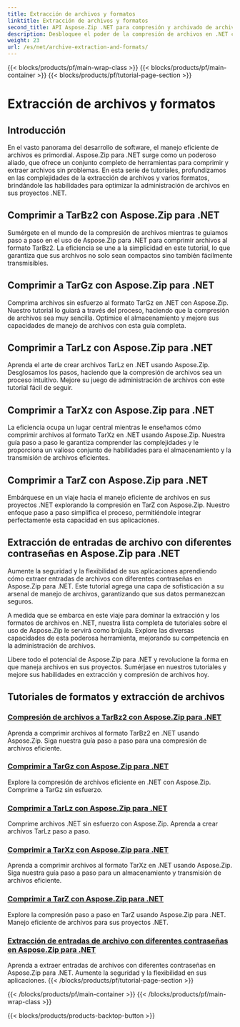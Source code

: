```yaml
---
title: Extracción de archivos y formatos
linktitle: Extracción de archivos y formatos
second_title: API Aspose.Zip .NET para compresión y archivado de archivos
description: Desbloquee el poder de la compresión de archivos en .NET con Aspose.Zip. Aprenda a comprimir archivos en varios formatos como TarBz2, TarGz y TarZ para un almacenamiento eficiente.
weight: 23
url: /es/net/archive-extraction-and-formats/
---
```


{{< blocks/products/pf/main-wrap-class >}}
{{< blocks/products/pf/main-container >}}
{{< blocks/products/pf/tutorial-page-section >}}

# Extracción de archivos y formatos


## Introducción

En el vasto panorama del desarrollo de software, el manejo eficiente de archivos es primordial. Aspose.Zip para .NET surge como un poderoso aliado, que ofrece un conjunto completo de herramientas para comprimir y extraer archivos sin problemas. En esta serie de tutoriales, profundizamos en las complejidades de la extracción de archivos y varios formatos, brindándole las habilidades para optimizar la administración de archivos en sus proyectos .NET.

## Comprimir a TarBz2 con Aspose.Zip para .NET

Sumérgete en el mundo de la compresión de archivos mientras te guiamos paso a paso en el uso de Aspose.Zip para .NET para comprimir archivos al formato TarBz2. La eficiencia se une a la simplicidad en este tutorial, lo que garantiza que sus archivos no solo sean compactos sino también fácilmente transmisibles.

## Comprimir a TarGz con Aspose.Zip para .NET

Comprima archivos sin esfuerzo al formato TarGz en .NET con Aspose.Zip. Nuestro tutorial lo guiará a través del proceso, haciendo que la compresión de archivos sea muy sencilla. Optimice el almacenamiento y mejore sus capacidades de manejo de archivos con esta guía completa.

## Comprimir a TarLz con Aspose.Zip para .NET

Aprenda el arte de crear archivos TarLz en .NET usando Aspose.Zip. Desglosamos los pasos, haciendo que la compresión de archivos sea un proceso intuitivo. Mejore su juego de administración de archivos con este tutorial fácil de seguir.

## Comprimir a TarXz con Aspose.Zip para .NET

La eficiencia ocupa un lugar central mientras le enseñamos cómo comprimir archivos al formato TarXz en .NET usando Aspose.Zip. Nuestra guía paso a paso le garantiza comprender las complejidades y le proporciona un valioso conjunto de habilidades para el almacenamiento y la transmisión de archivos eficientes.

## Comprimir a TarZ con Aspose.Zip para .NET

Embárquese en un viaje hacia el manejo eficiente de archivos en sus proyectos .NET explorando la compresión en TarZ con Aspose.Zip. Nuestro enfoque paso a paso simplifica el proceso, permitiéndole integrar perfectamente esta capacidad en sus aplicaciones.

## Extracción de entradas de archivo con diferentes contraseñas en Aspose.Zip para .NET

Aumente la seguridad y la flexibilidad de sus aplicaciones aprendiendo cómo extraer entradas de archivos con diferentes contraseñas en Aspose.Zip para .NET. Este tutorial agrega una capa de sofisticación a su arsenal de manejo de archivos, garantizando que sus datos permanezcan seguros.

A medida que se embarca en este viaje para dominar la extracción y los formatos de archivos en .NET, nuestra lista completa de tutoriales sobre el uso de Aspose.Zip le servirá como brújula. Explore las diversas capacidades de esta poderosa herramienta, mejorando su competencia en la administración de archivos.

Libere todo el potencial de Aspose.Zip para .NET y revolucione la forma en que maneja archivos en sus proyectos. Sumérjase en nuestros tutoriales y mejore sus habilidades en extracción y compresión de archivos hoy.

## Tutoriales de formatos y extracción de archivos
### [Compresión de archivos a TarBz2 con Aspose.Zip para .NET](./compress-to-tar-bz2/)
Aprenda a comprimir archivos al formato TarBz2 en .NET usando Aspose.Zip. Siga nuestra guía paso a paso para una compresión de archivos eficiente.
### [Comprimir a TarGz con Aspose.Zip para .NET](./compress-to-tar-gz/)
Explore la compresión de archivos eficiente en .NET con Aspose.Zip. Comprime a TarGz sin esfuerzo.
### [Comprimir a TarLz con Aspose.Zip para .NET](./compress-to-tar-lz/)
Comprime archivos .NET sin esfuerzo con Aspose.Zip. Aprenda a crear archivos TarLz paso a paso.
### [Comprimir a TarXz con Aspose.Zip para .NET](./compress-to-tar-xz/)
Aprenda a comprimir archivos al formato TarXz en .NET usando Aspose.Zip. Siga nuestra guía paso a paso para un almacenamiento y transmisión de archivos eficiente.
### [Comprimir a TarZ con Aspose.Zip para .NET](./compress-to-tar-z/)
Explore la compresión paso a paso en TarZ usando Aspose.Zip para .NET. Manejo eficiente de archivos para sus proyectos .NET.
### [Extracción de entradas de archivo con diferentes contraseñas en Aspose.Zip para .NET](./extract-archive-different-passwords/)
Aprenda a extraer entradas de archivos con diferentes contraseñas en Aspose.Zip para .NET. Aumente la seguridad y la flexibilidad en sus aplicaciones.
{{< /blocks/products/pf/tutorial-page-section >}}

{{< /blocks/products/pf/main-container >}}
{{< /blocks/products/pf/main-wrap-class >}}

{{< blocks/products/products-backtop-button >}}
